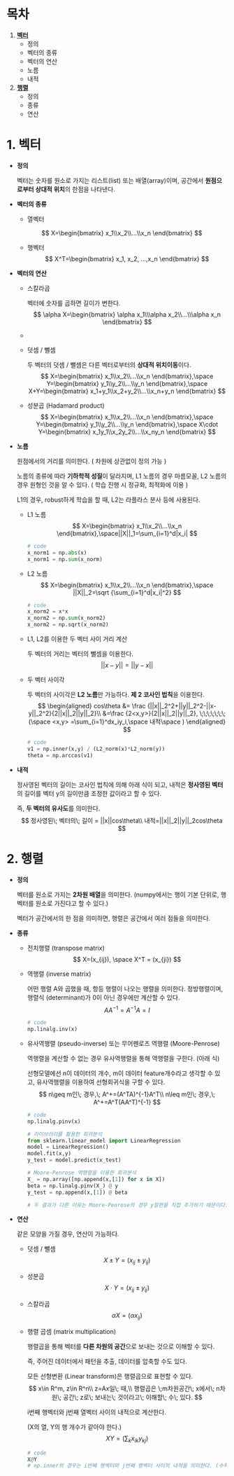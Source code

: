 # 목차

1. [**벡터**](#1-벡터)
   - 정의
   - 벡터의 종류
   - 벡터의 연산
   - 노름
   - 내적
2. [**행렬**](#2-행렬)
   - 정의
   - 종류
   - 연산

# 1. 벡터

- **정의**

  벡터는 숫자를 원소로 가지는 리스트(list) 또는 배열(array)이며, 공간에서 **원점으로부터 상대적 위치**의 한점을 나타낸다. 

- **벡터의 종류**

  - 열벡터

  $$
  X=\begin{bmatrix}
  x_1\\x_2\\...\\x_n
  \end{bmatrix}
  $$

  - 행벡터
    $$
    X^T=\begin{bmatrix}
    x_1, x_2, ...,x_n
    \end{bmatrix}
    $$

- **벡터의 연산**

  - 스칼라곱

    벡터에 숫자를 곱하면 길이가 변한다. 
    $$
    \alpha X=\begin{bmatrix}
    \alpha x_1\\\alpha x_2\\...\\\alpha x_n
    \end{bmatrix}
    $$

  - 

  - 덧셈 / 뺄셈

    두 벡터의 덧셈 / 뺄셈은 다른 벡터로부터의 **상대적 위치이동**이다. 
    $$
    X=\begin{bmatrix}
    x_1\\x_2\\...\\x_n
    \end{bmatrix},\space
    Y=\begin{bmatrix}
    y_1\\y_2\\...\\y_n
    \end{bmatrix},\space
    X+Y=\begin{bmatrix}
    x_1+y_1\\x_2+y_2\\...\\x_n+y_n
    \end{bmatrix}
    $$
    

  - 성분곱 (Hadamard product)
    $$
    X=\begin{bmatrix}
    x_1\\x_2\\...\\x_n
    \end{bmatrix},\space
    Y=\begin{bmatrix}
    y_1\\y_2\\...\\y_n
    \end{bmatrix},\space
    X\cdot Y=\begin{bmatrix}
    x_1y_1\\x_2y_2\\...\\x_ny_n
    \end{bmatrix}
    $$
    

- **노름**

  원점에서의 거리를 의미한다. ( 차원에 상관없이 정의 가능 )

  노름의 종류에 따라 **기하학적 성질**이 달라지며, L1 노름의 경우 마름모꼴, L2 노름의 경우 원형인 것을 알 수 있다.  ( 학습 진행 시 정규화, 최적화에 이용 )

  L1의 경우, robust하게 학습을 할 때, L2는 라플라스 분사 등에 사용된다. 

  - L1 노름
    $$
    X=\begin{bmatrix}
    x_1\\x_2\\...\\x_n
    \end{bmatrix},\space||X||_1=\sum_{i=1}^d|x_i|
    $$

    ```python
    # code
    x_norm1 = np.abs(x)
    x_norm1 = np.sum(x_norm)
    ```

    

    

  - L2 노름
    $$
    X=\begin{bmatrix}
    x_1\\x_2\\...\\x_n
    \end{bmatrix},\space
    ||X||_2=\sqrt {\sum_{i=1}^d|x_i|^2}
    $$

    ```python
    # code
    x_norm2 = x*x
    x_norm2 = np.sum(x_norm2)
    x_norm2 = np.sqrt(x_norm2)
    ```

    

  - L1, L2를 이용한 두 벡터 사이 거리 계산 

    두 벡터의 거리는 벡터의 뺄셈을 이용한다. 
    $$
    ||x-y||=||y-x||
    $$

  - 두 벡터 사이각

    두 벡터의 사이각은 **L2 노름**만 가능하다. **제 2 코사인 법칙**을 이용한다. 
    $$
    \begin{aligned}
    cos\theta &= \frac {||x||_2^2+||y||_2^2-||x-y||_2^2}{2||x||_2||y||_2}\\
    &=\frac {2<x,y>}{2||x||_2||y||_2},
    \;\;\;\;\;\;\;(\space <x,y> =\sum_{i=1}^dx_iy_i,\space 내적\space )
    \end{aligned}
    $$

    ```python
    # code
    v1 = np.inner(x,y) / (L2_norm(x)*L2_norm(y))
    theta = np.arccos(v1)
    ```

  

- **내적**

  정사영된 벡터의 길이는 코사인 법칙에 의해 아래 식이 되고, 내적은 **정사영된 벡터**의 길이를 벡터 y의 길이만큼 조정한 값이라고 할 수 있다. 

  즉, **두 벡터의 유사도**를 의미한다. 
  $$
  정사영된\; 벡터의\; 길이 = ||x||cos\theta\\
  내적=||x||_2||y||_2cos\theta
  $$



# 2. 행렬

- **정의**

  벡터를 원소로 가지는 **2차원 배열**을 의미한다. (numpy에서는 행이 기본 단위로, 행벡터를 원소로 가진다고 할 수 있다.)

  벡터가 공간에서의 한 점을 의미하면, 행렬은 공간에서 여러 점들을 의미한다. 

- **종류**

  - 전치행렬 (transpose matrix)
    $$
    X=(x_{ij}), \space X^T = (x_{ji})
    $$

  - 역행렬 (inverse matrix)

    어떤 행렬 A와 곱했을 때, 항등 행렬이 나오는 행렬을 의미한다. 정방행렬이며, 행렬식 (determinant)가 0이 아닌 경우에만 계산할 수 있다. 
    $$
    AA^{-1}=A^{-1}A=I
    $$

    ```python
    # code
    np.linalg.inv(x)
    ```

  - 유사역행렬 (pseudo-inverse) 또는 무어펜로즈 역행렬 (Moore-Penrose)

    역행렬을 계산할 수 없는 경우 유사역행렬을 통해 역행렬을 구한다. (아래 식)

    선형모델에선 n이 데이터의 개수, m이 데이터 feature개수라고 생각할 수 있고, 유사역행렬을 이용하여 선형회귀식을 구할 수 있다. 
    $$
    n\geq m인\; 경우,\; A^+=(A^TA)^{-1}A^T\\
    n\leq m인\; 경우,\; A^+=A^T(AA^T)^{-1}
    $$

    ```python
    # code
    np.linalg.pinv(x)
    
    # 라이브러리를 활용한 회귀분석 
    from sklearn.linear_model import LinearRegression
    model = LinearRegression()
    model.fit(x,y)
    y_test = model.predict(x_test)
    
    # Moore-Penrose 역행렬을 이용한 회귀분석
    X_ = np.array([np.append(x,[1]) for x in X])
    beta = np.linalg.pinv(X_) @ y
    y_test = np.append(x,[1]) @ beta
    
    # 두 결과가 다른 이유는 Moore-Penrose의 경우 y절편을 직접 추가하기 때문이다. 
    ```

    

- **연산**

  같은 모양을 가질 경우, 연산이 가능하다. 

  - 덧셈 / 뺄셈
    $$
    X\pm Y=(x_{ij}\pm y_{ij})
    $$

  - 성분곱
    $$
    X\cdot Y=(x_{ij}\pm y_{ij})
    $$

  - 스칼라곱
    $$
    \alpha X = (\alpha x_{ij})
    $$

  - 행렬 곱셈 (matrix multiplication)

    행렬곱을 통해 벡터를 **다른 차원의 공간**으로 보내는 것으로 이해할 수 있다. 

    즉, 주어진 데이터에서 패턴을 추출, 데이터를 압축할 수도 있다. 

    모든 선형변환 (Linear transform)은 행렬곱으로 표현할 수 있다. 
    $$
    x\in R^m, z\in R^n\\
    z=Ax일\; 때,\\ 행렬곱은 \;m차원공간\; x에서\; n차원\; 공간\; z로\; 보내는\; 것이라고\; 이해할\; 수\; 있다.
    $$
    

    i번째 행벡터와 j번째 열벡터 사이의 내적으로 계산한다. 

    (X의 열, Y의 행 개수가 같아야 한다.)
    $$
    XY=(\sum_k x_{ik}y_{kj})
    $$

    ```python
    # code
    X@Y
    # np.inner의 경우는 i번째 행벡터와 j번째 행벡터 사이의 내적을 의미한다. (수학에서의 내적과는 다르다!)
    ```

  

  